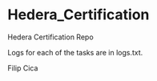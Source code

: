 # Hedera_Certification
Hedera Certification Repo

Logs for each of the tasks are in logs.txt.

Filip Cica
